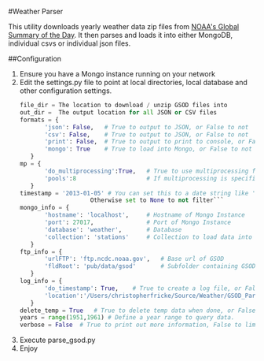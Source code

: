 #Weather Parser

This utility downloads yearly weather data zip files from
[NOAA's Global Summary of the Day](https://www.ncdc.noaa.gov/cgi-bin/res40.pl).  It then parses and loads it into
either MongoDB, individual csvs or individual json files.

##Configuration
1. Ensure you have a Mongo instance running on your network
2. Edit the settings.py file to point at local directories, local database and other configuration settings.
    ```python
    file_dir = The location to download / unzip GSOD files into
    out_dir =  The output location for all JSON or CSV files
    formats = {
           'json': False,   # True to output to JSON, or False to not
           'csv': False,    # True to output to JSON, or False to not
           'print': False,  # True to output to print to console, or False to not
           'mongo': True    # True to load into Mongo, or False to not
       }
    mp = {
           'do_multiprocessing':True,   # True to use multiprocessing for parsing the weather files, or false to use a single process
           'pools':8                    # If multiprocessing is specified, this is the number of processes used
       }
    timestamp = '2013-01-05' # You can set this to a date string like 'YYYY-MM-DD' to filter only newer records
                        Otherwise set to None to not filter```
    mongo_info = {
           'hostname': 'localhost',     # Hostname of Mongo Instance
           'port': 27017,               # Port of Mongo Instance
           'database': 'weather',       # Database
           'collection': 'stations'     # Collection to load data into
       }
    ftp_info = {
           'urlFTP': 'ftp.ncdc.noaa.gov',   # Base url of GSOD
           'fldRoot': 'pub/data/gsod'       # Subfolder containing GSOD zip files
       }
    log_info = {
           'do_timestamp': True,    # True to create a log file, or False to not log
           'location':'/Users/christopherfricke/Source/Weather/GSOD_Parser/logs/gsod.log'   # Location of log file
       }
    delete_temp = True   # True to delete temp data when done, or False to keep temp data (loooots of data)
    years = range(1951,1961) # Define a year range to query data.
    verbose = False  # True to print out more information, False to limit the amount of printouts to console
    ```
3. Execute parse_gsod.py
4. Enjoy